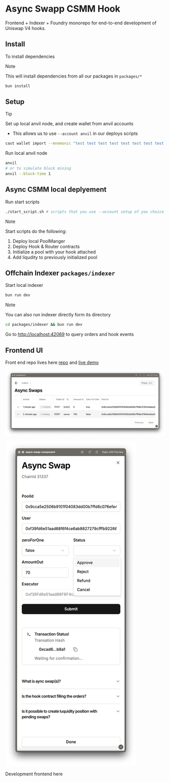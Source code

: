 # Async Swapp CSMM Hook

Frontend + Indexer + Foundry monorepo for end-to-end development of Uniswap V4 hooks.

## Install

To install dependencies

> [!NOTE]
> This will install dependencies from all our packages in `packages/*`

```bash
bun install
```

## Setup

> [!TIP]
> Set up local anvil node, and create wallet from anvil accounts
>
> - This allows us to use `--account anvil` in our deploys scripts
>
> ```sh
> cast wallet import --mnemonic "test test test test test test test test test test test junk" anvil
> ```

Run local anvil node

```sh
anvil
# or to simulate block mining
anvil --block-time 1
```

## Async CSMM local deplyement

Run start scripts

```sh
./start_script.sh # scripts that you use --account setup of you choice
```

> [!NOTE]
>
> Start scripts do the following:
>
> 1. Deploy local PoolManger
> 2. Deploy Hook & Router contracts
> 3. Initialize a pool with your hook attached
> 4. Add liqudity to previously initialized pool

## Offchain Indexer `packages/indexer`

Start local indexer

```sh
bun run dev
```

> [!NOTE]
>
> You can also run indexer directly form its directory
>
> ```sh
> cd packages/indexer && bun run dev
> ```

Go to [http://localhost:42069](http://localhost:42069) to query orders and hook events

## Frontend UI

Front end repo lives here [repo](https://github.com/classcool/frontend) and [live demo](https://frontend-mu-one-27.vercel.app/dashboard)

![Transaction List UI](./transaction-ui.png)

![Filler UI - Async Swap](./filler-ui.png)

Development frontend here
